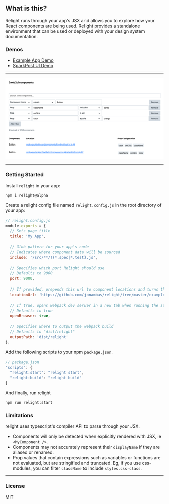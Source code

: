 ## What is this?

Relight runs through your app's JSX and allows you to explore how your React components are being used. Relight provides a standalone environment that can be used or deployed with your design system documentation.

### Demos

- [Example App Demo](https://jonambas.github.io/relight/)
- [SparkPost UI Demo](https://relight-2web2ui.now.sh/)

---

![Image of the relight interface in SparkPost's web app](demo.png)

---

### Getting Started

Install `relight` in your app:

```bash
npm i relight@alpha
```

Create a relight config file named `relight.config.js` in the root directory of your app:

```js
// relight.config.js
module.exports = {
  // Sets page title
  title: 'My App',

  // Glob pattern for your app's code
  // Indicates where component data will be sourced
  include: '/src/**/!(*.spec|*.test).js',

  // Specifies which port Relight should use
  // Defaults to 9000
  port: 9000,

  // If provided, prepends this url to component locations and turns them into links
  locationUrl: 'https://github.com/jonambas/relight/tree/master/example',

  // If true, opens webpack dev server in a new tab when running the start command
  // Defaults to true
  openBrowser: true,

  // Specifies where to output the webpack build
  // Defaults to "dist/relight"
  outputPath: 'dist/relight'
};
```

Add the following scripts to your npm `package.json`.

```js
// package.json
"scripts": {
  "relight:start": "relight start",
  "relight:build": "relight build"
}
```

And finally, run relight

```bash
npm run relight:start
```

### Limitations

relight uses typescript's compiler API to parse through your JSX.

- Components will only be detected when explicitly rendered with JSX, ie `<MyComponent />`.
- Components may not accurately represent their `displayName` if they are aliased or renamed.
- Prop values that contain expressions such as variables or functions are not evaluated, but are stringified and truncated. Eg, if you use css-modules, you can filter `className` to include `styles.css-class`.

---

### License

MIT
